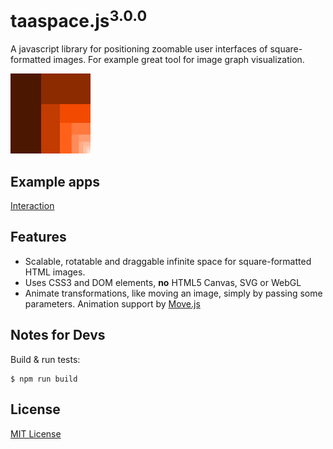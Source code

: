 # taaspace.js<sup>3.0.0</sup>

A javascript library for positioning zoomable user interfaces of square-formatted images. For example great tool for image graph visualization.

![taaspace.js Logo](docs/taaspace-logo-128.png?raw=true)

## Example apps

[Interaction](https://rawgit.com/taataa/taaspace/development/examples/play/index.html)


## Features

- Scalable, rotatable and draggable infinite space for square-formatted HTML images.
- Uses CSS3 and DOM elements, **no** HTML5 Canvas, SVG or WebGL
- Animate transformations, like moving an image, simply by passing some parameters. Animation support by [Move.js](http://visionmedia.github.io/move.js/)


## Notes for Devs

Build & run tests:

    $ npm run build


## License

[MIT License](../blob/master/LICENSE)
